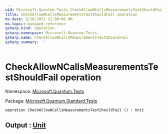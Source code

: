 ```yaml
---
uid: Microsoft.Quantum.Tests.CheckAllowNCallsMeasurementsTestShouldFail
title: CheckAllowNCallsMeasurementsTestShouldFail operation
ms.date: 3/26/2021 12:00:00 AM
ms.topic: managed-reference
qsharp.kind: operation
qsharp.namespace: Microsoft.Quantum.Tests
qsharp.name: CheckAllowNCallsMeasurementsTestShouldFail
qsharp.summary: ''
---
```


# CheckAllowNCallsMeasurementsTestShouldFail operation

Namespace: [Microsoft.Quantum.Tests](xref:Microsoft.Quantum.Tests)

Package: [Microsoft.Quantum.Standard.Tests](https://nuget.org/packages/Microsoft.Quantum.Standard.Tests)




```qsharp
operation CheckAllowNCallsMeasurementsTestShouldFail () : Unit
```


## Output : [Unit](xref:microsoft.quantum.lang-ref.unit)

